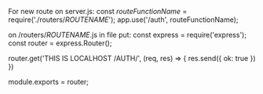 For new route on server.js: const *routeFunctionName* = require('./routers/*ROUTENAME*');
app.use('/auth', routeFunctionName);

on /routers/*ROUTENAME*.js in file put: 
const express = require('express');
const router = express.Router();

router.get('THIS IS LOCALHOST /AUTH/', (req, res) => {
    res.send({ ok: true })
})

module.exports = router;